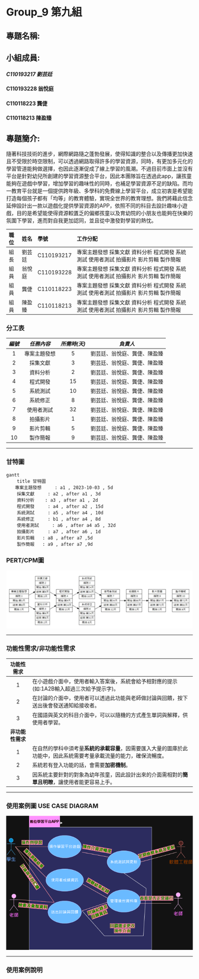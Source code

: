 # Group_9 第九組
## 專題名稱:

## 小組成員:
#### *C110193217 劉芸廷*
#### C110193228 翁悅庭
#### C110118223 龔倢
#### C110118213 陳盈臻

## 專題簡介:
隨著科技技術的進步，網際網路隨之蓬勃發展，使得知識的整合以及傳播更加快速且不受限於時空限制，可以透過網路取得許多的學習資源，同時，有更加多元化的學習管道能夠做選擇，也因此逐漸促成了線上學習的風潮。不過目前市面上並沒有平台是針對幼兒所創建的學習資源整合平台，因此本團隊旨在透過此app，讓孩童能夠在遊戲中學習，增加學習的趣味性的同時，也補足學習資源不足的缺陷。而均一教育平台就是一個提供跨年級、多學科的免費線上學習平台，成立初衷是希望能打造每個孩子都有「均等」的教育體驗，實現全世界的教育理想。我們將藉此信念延伸設計出一款以遊戲化提供學習資源的APP，依照不同的科目去設計趣味小遊戲，目的是希望能使得資源較匱乏的偏鄉孩童以及育幼院的小朋友也能夠在快樂的氛圍下學習，進而對自我更加認同，並且從中激發對學習的熱忱。

| **職位** | **姓名** | **學號** | **工作分配**|
| :---     |  :---       |  :---   | :---      |
|   組長   | 劉芸廷   | C110193217  |專案主題發想 採集文獻 資料分析 程式開發 系統測試 使用者測試 拍攝影片 影片剪輯 製作簡報|
|   組員   | 翁悅庭   | C110193228  |專案主題發想 採集文獻 資料分析 程式開發 系統測試 使用者測試 拍攝影片 影片剪輯 製作簡報|
|   組員   | 龔倢     | C110118223  |專案主題發想 採集文獻 資料分析 程式開發 系統測試 使用者測試 拍攝影片 影片剪輯 製作簡報|
|   組員   | 陳盈臻   | C110118213  |專案主題發想 採集文獻 資料分析 程式開發 系統測試 使用者測試 拍攝影片 影片剪輯 製作簡報|

### 分工表
|  *編號*  |  *任務內容*  |  *所需時(天)*  |  *負責人*  |
| :------: |   :------:  |    :------:   |  :------:  |
|     1    |專案主題發想  |       5       |劉芸廷、翁悅庭、龔倢、陳盈臻|
|     2    |   採集文獻   |       3       |劉芸廷、翁悅庭、龔倢、陳盈臻|
|     3    |   資料分析   |       2      |劉芸廷、翁悅庭、龔倢、陳盈臻|
|     4    |   程式開發   |       15       |劉芸廷、翁悅庭、龔倢、陳盈臻|
|     5    |    系統測試  |       10         |劉芸廷、翁悅庭、龔倢、陳盈臻|
|     6    |    系統修正  |       8         |劉芸廷、翁悅庭、龔倢、陳盈臻|
|     7    |   使用者測試   |      32      |劉芸廷、翁悅庭、龔倢、陳盈臻|
|     8    |   拍攝影片   |       1      |劉芸廷、翁悅庭、龔倢、陳盈臻|
|     9    |  影片剪輯  |       5         |劉芸廷、翁悅庭、龔倢、陳盈臻|
|     10    |  製作簡報  |       9         |劉芸廷、翁悅庭、龔倢、陳盈臻|
---

### 甘特圖
```mermaid
gantt
    title 甘特圖
　　專案主題發想     : a1 , 2023-10-03 , 5d
    採集文獻     : a2 , after a1 , 3d
    資料分析    : a3 , after a1 , 2d
    程式開發     : a4 , after a2 , 15d
    系統測試     : a5 , after a4 , 10d
    系統修正     : b1 , after a4 , 8d
    使用者測試     : a6 , after a4 a5 , 32d
    拍攝影片     : a7 , after a6 , 1d
    影片剪輯   : a8 , after a7 ,5d
    製作簡報   : a9 , after a7 ,9d
```
### PERT/CPM圖
![PERT](工作分配.jpg)

---
### 功能性需求/非功能性需求
|**功能性需求**||
|:--:|:--|
|1|在小遊戲介面中，使用者輸入答案後，系統會給予相對應的提示(如:1A2B輸入超過三次給予提示字)。|
|2|在討論的介面中，使用者可以透過此功能與老師做討論與回饋，按下送出後會發送通知給接收者。|
|3|在國語與英文的科目介面中，可以以隨機的方式產生單詞與解釋，供使用者學習。|
|**非功能性需求**||
|1|在自然的學科中須考量**系統的承載容量**，因需要匯入大量的圖庫於此功能中，因此系統需要考量承載流量的能力，確保流暢度。|
|2|系統若有登入功能的話，會需要**加密機制**。|
|3|因系統主要針對的對象為幼年孩童，因此設計出來的介面需相對的**簡單且明瞭**，讓使用者能更容易上手。|
---

### 使用案例圖 USE CASE DIAGRAM
![use_case](use_case.png)

---

### 使用案例說明
